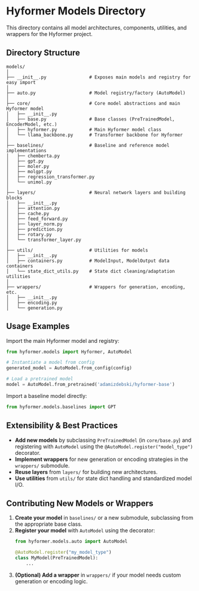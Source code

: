 # Hyformer Models Directory

This directory contains all model architectures, components, utilities, and wrappers for the Hyformer project. 

## Directory Structure

```
models/
│
├── __init__.py                # Exposes main models and registry for easy import
│
├── auto.py                    # Model registry/factory (AutoModel)
│
├── core/                      # Core model abstractions and main Hyformer model
│   ├── __init__.py
│   ├── base.py                # Base classes (PreTrainedModel, EncoderModel, etc.)
│   ├── hyformer.py            # Main Hyformer model class
│   └── llama_backbone.py      # Transformer backbone for Hyformer
│
├── baselines/                 # Baseline and reference model implementations
│   ├── chemberta.py
│   ├── gpt.py
│   ├── moler.py
│   ├── molgpt.py
│   ├── regression_transformer.py
│   └── unimol.py
│
├── layers/                    # Neural network layers and building blocks
│   ├── __init__.py
│   ├── attention.py
│   ├── cache.py
│   ├── feed_forward.py
│   ├── layer_norm.py
│   ├── prediction.py
│   ├── rotary.py
│   └── transformer_layer.py
│
├── utils/                     # Utilities for models
│   ├── __init__.py
│   ├── containers.py          # ModelInput, ModelOutput data containers
│   └── state_dict_utils.py    # State dict cleaning/adaptation utilities
│
├── wrappers/                  # Wrappers for generation, encoding, etc.
│   ├── __init__.py
│   ├── encoding.py
│   └── generation.py
```

## Usage Examples

Import the main Hyformer model and registry:

```python
from hyformer.models import Hyformer, AutoModel

# Instantiate a model from config
generated_model = AutoModel.from_config(config)

# Load a pretrained model
model = AutoModel.from_pretrained('adamizdebski/hyformer-base')
```

Import a baseline model directly:

```python
from hyformer.models.baselines import GPT
```

## Extensibility & Best Practices
- **Add new models** by subclassing `PreTrainedModel` (in `core/base.py`) and registering with `AutoModel` using the `@AutoModel.register("model_type")` decorator.
- **Implement wrappers** for new generation or encoding strategies in the `wrappers/` submodule.
- **Reuse layers** from `layers/` for building new architectures.
- **Use utilities** from `utils/` for state dict handling and standardized model I/O.

## Contributing New Models or Wrappers
1. **Create your model** in `baselines/` or a new submodule, subclassing from the appropriate base class.
2. **Register your model** with `AutoModel` using the decorator:
   ```python
   from hyformer.models.auto import AutoModel

   @AutoModel.register("my_model_type")
   class MyModel(PreTrainedModel):
       ...
   ```
3. **(Optional) Add a wrapper** in `wrappers/` if your model needs custom generation or encoding logic.
